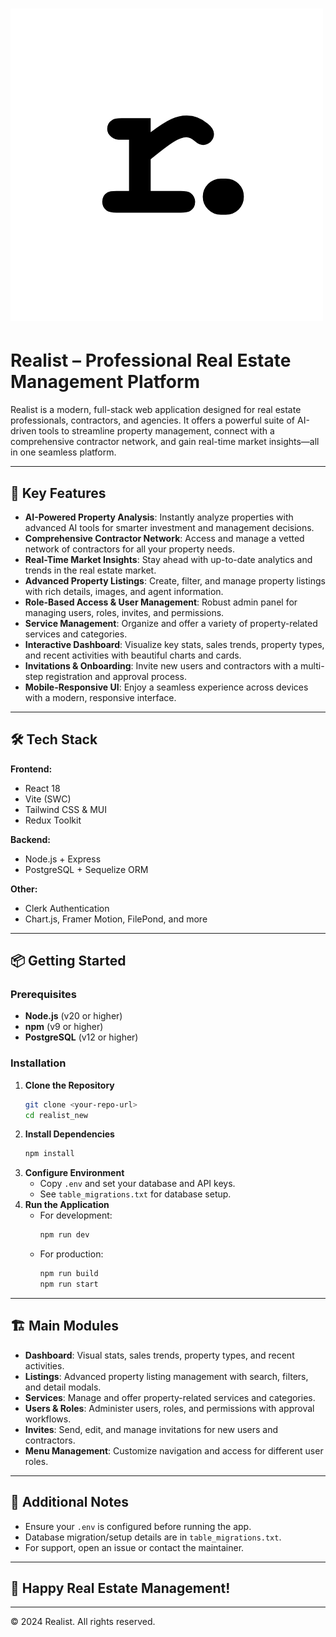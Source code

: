 # ![Realist Logo](src/assets/images/slate-R-logo_01.png)

# Realist – Professional Real Estate Management Platform

Realist is a modern, full-stack web application designed for real estate professionals, contractors, and agencies. It offers a powerful suite of AI-driven tools to streamline property management, connect with a comprehensive contractor network, and gain real-time market insights—all in one seamless platform.

---

## 🚀 Key Features

- **AI-Powered Property Analysis**: Instantly analyze properties with advanced AI tools for smarter investment and management decisions.
- **Comprehensive Contractor Network**: Access and manage a vetted network of contractors for all your property needs.
- **Real-Time Market Insights**: Stay ahead with up-to-date analytics and trends in the real estate market.
- **Advanced Property Listings**: Create, filter, and manage property listings with rich details, images, and agent information.
- **Role-Based Access & User Management**: Robust admin panel for managing users, roles, invites, and permissions.
- **Service Management**: Organize and offer a variety of property-related services and categories.
- **Interactive Dashboard**: Visualize key stats, sales trends, property types, and recent activities with beautiful charts and cards.
- **Invitations & Onboarding**: Invite new users and contractors with a multi-step registration and approval process.
- **Mobile-Responsive UI**: Enjoy a seamless experience across devices with a modern, responsive interface.

---

## 🛠️ Tech Stack

**Frontend:**
- React 18
- Vite (SWC)
- Tailwind CSS & MUI
- Redux Toolkit

**Backend:**
- Node.js + Express
- PostgreSQL + Sequelize ORM

**Other:**
- Clerk Authentication
- Chart.js, Framer Motion, FilePond, and more

---

## 📦 Getting Started

### Prerequisites
- **Node.js** (v20 or higher)
- **npm** (v9 or higher)
- **PostgreSQL** (v12 or higher)

### Installation

1. **Clone the Repository**
   ```bash
   git clone <your-repo-url>
   cd realist_new
   ```
2. **Install Dependencies**
   ```bash
   npm install
   ```
3. **Configure Environment**
   - Copy `.env` and set your database and API keys.
   - See `table_migrations.txt` for database setup.
4. **Run the Application**
   - For development:
     ```bash
     npm run dev
     ```
   - For production:
     ```bash
     npm run build
     npm run start
     ```

---

## 🏗️ Main Modules

- **Dashboard**: Visual stats, sales trends, property types, and recent activities.
- **Listings**: Advanced property listing management with search, filters, and detail modals.
- **Services**: Manage and offer property-related services and categories.
- **Users & Roles**: Administer users, roles, and permissions with approval workflows.
- **Invites**: Send, edit, and manage invitations for new users and contractors.
- **Menu Management**: Customize navigation and access for different user roles.

---

## 📄 Additional Notes
- Ensure your `.env` is configured before running the app.
- Database migration/setup details are in `table_migrations.txt`.
- For support, open an issue or contact the maintainer.

---

## 🎉 Happy Real Estate Management!

---

© 2024 Realist. All rights reserved.

